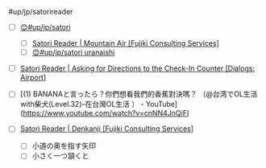 #up/jp/satorireader

- [ ] [😊#up/jp/satori ](https://47.111.95.20:6001/user/1/md?prefill=%23up%2Fjp%2Fsatori%20)
	- [ ] [Satori Reader | Mountain Air [Fujiki Consulting Services]](https://www.satorireader.com/articles/fujiki-episode-1-edition-n)
	- [ ] [😊#up/jp/satori uranaishi](https://47.111.95.20:6001/user/1/md?prefill=%23up%2Fjp%2Fsatori%20uranaishi)
- [ ] [Satori Reader | Asking for Directions to the Check-In Counter [Dialogs: Airport]](https://www.satorireader.com/articles/dialogs-airport-check-in-counter-annnai-edition-m)

- [ ] [(1) BANANAと言ったら？你們想看我們的香蕉對決嗎？ （@台湾でOL生活with柴犬(Level.32)-在台灣OL生活 ） - YouTube](https://www.youtube.com/watch?v=cnNN4JnQiFI

- [ ] [Satori Reader | Denkanji [Fujiki Consulting Services]](https://www.satorireader.com/articles/fujiki-episode-2-edition-n)
	- [ ] 小道の奥を指す矢印
	- [ ] 小さく一つ頷くと